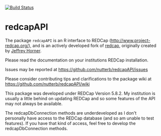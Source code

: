 [![Build Status](https://travis-ci.org/nutterb/redcapAPI.png?branch=master)](https://travis-ci.org/nutterb/redcapAPI)

redcapAPI
======

The package `redcapAPI` is an R interface to REDCap (http://www.project-redcap.org/), and is an actively developed fork of [redcap](https://github.com/vubiostat/redcap), originally created by [Jeffrey Horner](https://github.com/jeffreyhorner).

Please read the documentation on your institutions REDCap installation.

Issues may be reported at https://github.com/nutterb/redcapAPI/issues

Please consider contributing tips and clarifications to the package wiki at https://github.com/nutterb/redcapAPI/wiki

This package was developed under REDCap Version 5.8.2.  My institution is usually a little behind on updating REDCap and so some features of the API may not always be available.

The redcapDbConnection methods are underdeveloped as I don't personally have access to the REDCap database (and so am unable to test features).  If you have that kind of access, feel free to develop the redcapDbConnection methods.
